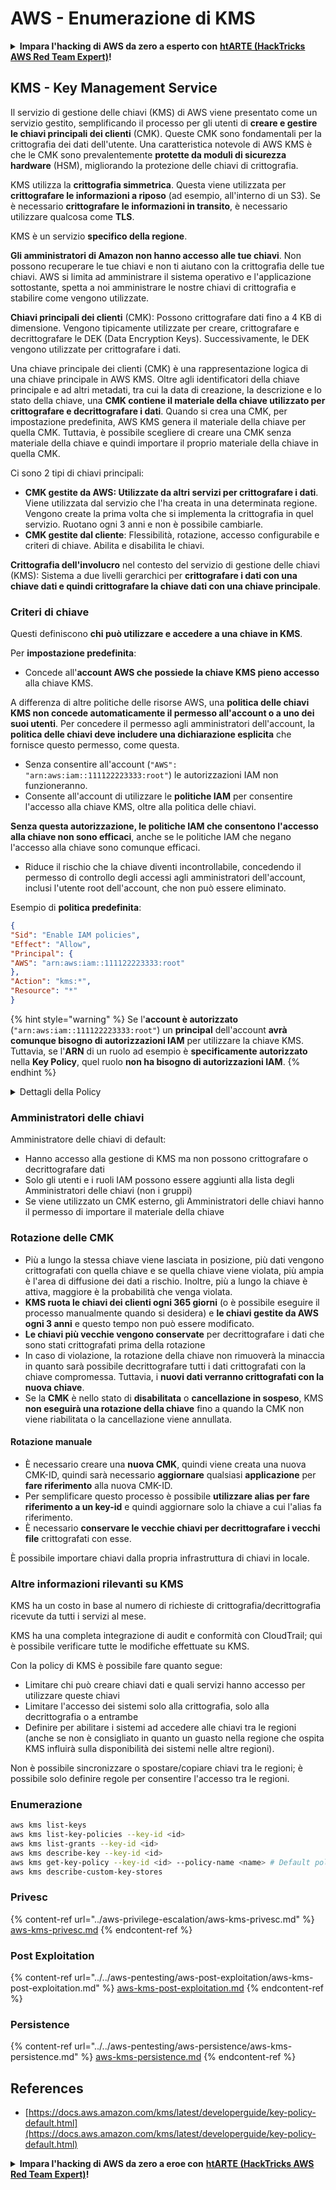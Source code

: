 # AWS - Enumerazione di KMS

<details>

<summary><strong>Impara l'hacking di AWS da zero a esperto con</strong> <a href="https://training.hacktricks.xyz/courses/arte"><strong>htARTE (HackTricks AWS Red Team Expert)</strong></a><strong>!</strong></summary>

Altri modi per supportare HackTricks:

* Se vuoi vedere la tua **azienda pubblicizzata su HackTricks** o **scaricare HackTricks in PDF** Controlla i [**PACCHETTI DI ABBONAMENTO**](https://github.com/sponsors/carlospolop)!
* Ottieni il [**merchandising ufficiale di PEASS & HackTricks**](https://peass.creator-spring.com)
* Scopri [**The PEASS Family**](https://opensea.io/collection/the-peass-family), la nostra collezione di esclusive [**NFT**](https://opensea.io/collection/the-peass-family)
* **Unisciti al** 💬 [**gruppo Discord**](https://discord.gg/hRep4RUj7f) o al [**gruppo Telegram**](https://t.me/peass) o **seguici** su **Twitter** 🐦 [**@hacktricks_live**](https://twitter.com/hacktricks_live)**.**
* **Condividi i tuoi trucchi di hacking inviando PR ai** [**HackTricks**](https://github.com/carlospolop/hacktricks) e [**HackTricks Cloud**](https://github.com/carlospolop/hacktricks-cloud) repository di github.

</details>

## KMS - Key Management Service

Il servizio di gestione delle chiavi (KMS) di AWS viene presentato come un servizio gestito, semplificando il processo per gli utenti di **creare e gestire le chiavi principali dei clienti** (CMK). Queste CMK sono fondamentali per la crittografia dei dati dell'utente. Una caratteristica notevole di AWS KMS è che le CMK sono prevalentemente **protette da moduli di sicurezza hardware** (HSM), migliorando la protezione delle chiavi di crittografia.

KMS utilizza la **crittografia simmetrica**. Questa viene utilizzata per **crittografare le informazioni a riposo** (ad esempio, all'interno di un S3). Se è necessario **crittografare le informazioni in transito**, è necessario utilizzare qualcosa come **TLS**.

KMS è un servizio **specifico della regione**.

**Gli amministratori di Amazon non hanno accesso alle tue chiavi**. Non possono recuperare le tue chiavi e non ti aiutano con la crittografia delle tue chiavi. AWS si limita ad amministrare il sistema operativo e l'applicazione sottostante, spetta a noi amministrare le nostre chiavi di crittografia e stabilire come vengono utilizzate.

**Chiavi principali dei clienti** (CMK): Possono crittografare dati fino a 4 KB di dimensione. Vengono tipicamente utilizzate per creare, crittografare e decrittografare le DEK (Data Encryption Keys). Successivamente, le DEK vengono utilizzate per crittografare i dati.

Una chiave principale dei clienti (CMK) è una rappresentazione logica di una chiave principale in AWS KMS. Oltre agli identificatori della chiave principale e ad altri metadati, tra cui la data di creazione, la descrizione e lo stato della chiave, una **CMK contiene il materiale della chiave utilizzato per crittografare e decrittografare i dati**. Quando si crea una CMK, per impostazione predefinita, AWS KMS genera il materiale della chiave per quella CMK. Tuttavia, è possibile scegliere di creare una CMK senza materiale della chiave e quindi importare il proprio materiale della chiave in quella CMK.

Ci sono 2 tipi di chiavi principali:

* **CMK gestite da AWS: Utilizzate da altri servizi per crittografare i dati**. Viene utilizzata dal servizio che l'ha creata in una determinata regione. Vengono create la prima volta che si implementa la crittografia in quel servizio. Ruotano ogni 3 anni e non è possibile cambiarle.
* **CMK gestite dal cliente**: Flessibilità, rotazione, accesso configurabile e criteri di chiave. Abilita e disabilita le chiavi.

**Crittografia dell'involucro** nel contesto del servizio di gestione delle chiavi (KMS): Sistema a due livelli gerarchici per **crittografare i dati con una chiave dati e quindi crittografare la chiave dati con una chiave principale**.

### Criteri di chiave

Questi definiscono **chi può utilizzare e accedere a una chiave in KMS**.

Per **impostazione predefinita**:

*   Concede all'**account AWS che possiede la chiave KMS pieno accesso** alla chiave KMS.

A differenza di altre politiche delle risorse AWS, una **politica delle chiavi KMS non concede automaticamente il permesso all'account o a uno dei suoi utenti**. Per concedere il permesso agli amministratori dell'account, la **politica delle chiavi deve includere una dichiarazione esplicita** che fornisce questo permesso, come questa.

* Senza consentire all'account (`"AWS": "arn:aws:iam::111122223333:root"`) le autorizzazioni IAM non funzioneranno.
*   Consente all'account di utilizzare le **politiche IAM** per consentire l'accesso alla chiave KMS, oltre alla politica delle chiavi.

**Senza questa autorizzazione, le politiche IAM che consentono l'accesso alla chiave non sono efficaci**, anche se le politiche IAM che negano l'accesso alla chiave sono comunque efficaci.
* Riduce il rischio che la chiave diventi incontrollabile, concedendo il permesso di controllo degli accessi agli amministratori dell'account, inclusi l'utente root dell'account, che non può essere eliminato.

Esempio di **politica predefinita**:
```json
{
"Sid": "Enable IAM policies",
"Effect": "Allow",
"Principal": {
"AWS": "arn:aws:iam::111122223333:root"
},
"Action": "kms:*",
"Resource": "*"
}
```
{% hint style="warning" %}
Se l'**account è autorizzato** (`"arn:aws:iam::111122223333:root"`) un **principal** dell'account **avrà comunque bisogno di autorizzazioni IAM** per utilizzare la chiave KMS. Tuttavia, se l'**ARN** di un ruolo ad esempio è **specificamente autorizzato** nella **Key Policy**, quel ruolo **non ha bisogno di autorizzazioni IAM**.
{% endhint %}

<details>

<summary>Dettagli della Policy</summary>

Proprietà di una policy:

* Documento basato su JSON
* Resource --> Risorse interessate (può essere "\*")
* Action --> kms:Encrypt, kms:Decrypt, kms:CreateGrant ... (autorizzazioni)
* Effect --> Allow/Deny
* Principal --> arn interessato
* Conditions (opzionale) --> Condizioni per concedere le autorizzazioni

Grants:

* Consente di delegare le proprie autorizzazioni a un altro principal AWS all'interno del proprio account AWS. È necessario crearli utilizzando le API AWS KMS. È possibile indicare l'identificatore CMK, il principal del beneficiario e il livello di operazione richiesto (Decrypt, Encrypt, GenerateDataKey...)
* Dopo la creazione del grant, viene emesso un GrantToken e un GratID

**Accesso**:

* Tramite **key policy** -- Se esiste, questa ha **precedenza** sulla policy IAM
* Tramite **policy IAM**
* Tramite **grants**

</details>

### Amministratori delle chiavi

Amministratore delle chiavi di default:

* Hanno accesso alla gestione di KMS ma non possono crittografare o decrittografare dati
* Solo gli utenti e i ruoli IAM possono essere aggiunti alla lista degli Amministratori delle chiavi (non i gruppi)
* Se viene utilizzato un CMK esterno, gli Amministratori delle chiavi hanno il permesso di importare il materiale della chiave

### Rotazione delle CMK

* Più a lungo la stessa chiave viene lasciata in posizione, più dati vengono crittografati con quella chiave e se quella chiave viene violata, più ampia è l'area di diffusione dei dati a rischio. Inoltre, più a lungo la chiave è attiva, maggiore è la probabilità che venga violata.
* **KMS ruota le chiavi dei clienti ogni 365 giorni** (o è possibile eseguire il processo manualmente quando si desidera) e **le chiavi gestite da AWS ogni 3 anni** e questo tempo non può essere modificato.
* **Le chiavi più vecchie vengono conservate** per decrittografare i dati che sono stati crittografati prima della rotazione
* In caso di violazione, la rotazione della chiave non rimuoverà la minaccia in quanto sarà possibile decrittografare tutti i dati crittografati con la chiave compromessa. Tuttavia, i **nuovi dati verranno crittografati con la nuova chiave**.
* Se la **CMK** è nello stato di **disabilitata** o **cancellazione in sospeso**, KMS **non eseguirà una rotazione della chiave** fino a quando la CMK non viene riabilitata o la cancellazione viene annullata.

#### Rotazione manuale

* È necessario creare una **nuova CMK**, quindi viene creata una nuova CMK-ID, quindi sarà necessario **aggiornare** qualsiasi **applicazione** per **fare riferimento** alla nuova CMK-ID.
* Per semplificare questo processo è possibile **utilizzare alias per fare riferimento a un key-id** e quindi aggiornare solo la chiave a cui l'alias fa riferimento.
* È necessario **conservare le vecchie chiavi per decrittografare i vecchi file** crittografati con esse.

È possibile importare chiavi dalla propria infrastruttura di chiavi in locale.

### Altre informazioni rilevanti su KMS

KMS ha un costo in base al numero di richieste di crittografia/decrittografia ricevute da tutti i servizi al mese.

KMS ha una completa integrazione di audit e conformità con CloudTrail; qui è possibile verificare tutte le modifiche effettuate su KMS.

Con la policy di KMS è possibile fare quanto segue:

* Limitare chi può creare chiavi dati e quali servizi hanno accesso per utilizzare queste chiavi
* Limitare l'accesso dei sistemi solo alla crittografia, solo alla decrittografia o a entrambe
* Definire per abilitare i sistemi ad accedere alle chiavi tra le regioni (anche se non è consigliato in quanto un guasto nella regione che ospita KMS influirà sulla disponibilità dei sistemi nelle altre regioni).

Non è possibile sincronizzare o spostare/copiare chiavi tra le regioni; è possibile solo definire regole per consentire l'accesso tra le regioni.

### Enumerazione
```bash
aws kms list-keys
aws kms list-key-policies --key-id <id>
aws kms list-grants --key-id <id>
aws kms describe-key --key-id <id>
aws kms get-key-policy --key-id <id> --policy-name <name> # Default policy name is "default"
aws kms describe-custom-key-stores
```
### Privesc

{% content-ref url="../aws-privilege-escalation/aws-kms-privesc.md" %}
[aws-kms-privesc.md](../aws-privilege-escalation/aws-kms-privesc.md)
{% endcontent-ref %}

### Post Exploitation

{% content-ref url="../../aws-pentesting/aws-post-exploitation/aws-kms-post-exploitation.md" %}
[aws-kms-post-exploitation.md](../../aws-pentesting/aws-post-exploitation/aws-kms-post-exploitation.md)
{% endcontent-ref %}

### Persistence

{% content-ref url="../../aws-pentesting/aws-persistence/aws-kms-persistence.md" %}
[aws-kms-persistence.md](../../aws-pentesting/aws-persistence/aws-kms-persistence.md)
{% endcontent-ref %}

## References

* [https://docs.aws.amazon.com/kms/latest/developerguide/key-policy-default.html](https://docs.aws.amazon.com/kms/latest/developerguide/key-policy-default.html)

<details>

<summary><strong>Impara l'hacking di AWS da zero a eroe con</strong> <a href="https://training.hacktricks.xyz/courses/arte"><strong>htARTE (HackTricks AWS Red Team Expert)</strong></a><strong>!</strong></summary>

Altri modi per supportare HackTricks:

* Se vuoi vedere la tua **azienda pubblicizzata in HackTricks** o **scaricare HackTricks in PDF** Controlla i [**PACCHETTI DI ABBONAMENTO**](https://github.com/sponsors/carlospolop)!
* Ottieni il [**merchandising ufficiale di PEASS & HackTricks**](https://peass.creator-spring.com)
* Scopri [**The PEASS Family**](https://opensea.io/collection/the-peass-family), la nostra collezione di esclusive [**NFT**](https://opensea.io/collection/the-peass-family)
* **Unisciti al** 💬 [**gruppo Discord**](https://discord.gg/hRep4RUj7f) o al [**gruppo telegram**](https://t.me/peass) o **seguici** su **Twitter** 🐦 [**@hacktricks_live**](https://twitter.com/hacktricks_live)**.**
* **Condividi i tuoi trucchi di hacking inviando PR ai** [**HackTricks**](https://github.com/carlospolop/hacktricks) e [**HackTricks Cloud**](https://github.com/carlospolop/hacktricks-cloud) github repos.

</details>
